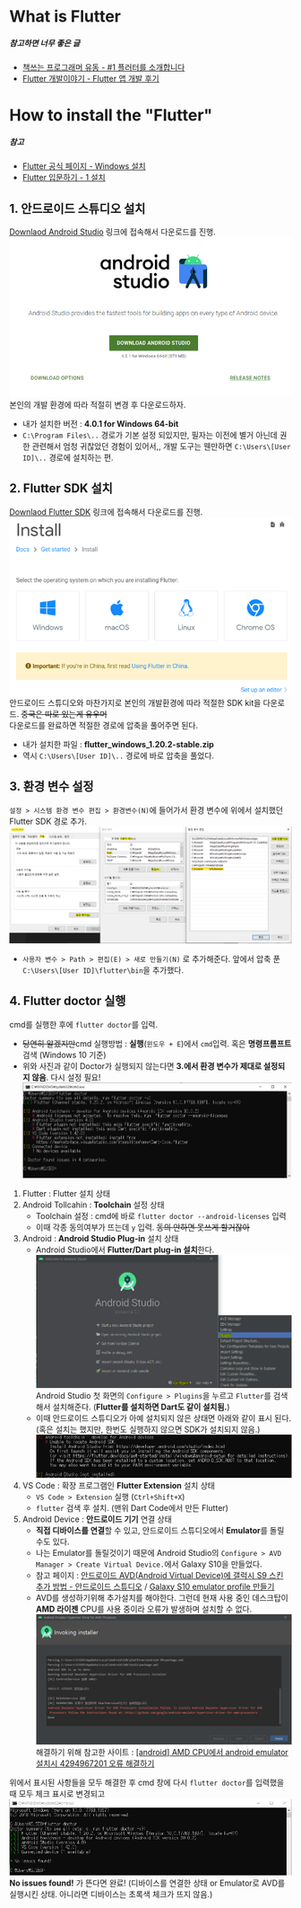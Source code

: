 # What is Flutter
##### 참고하면 너무 좋은 글
- [책쓰는 프로그래머 유동 - #1 플러터를 소개합니다](https://brunch.co.kr/@yudong/105)
- [Flutter 개발이야기 - Flutter 앱 개발 후기](https://brunch.co.kr/@tilltue/56)

# How to install the "Flutter"
##### 참고
- [Flutter 공식 페이지 - Windows 설치](https://flutter.dev/docs/get-started/install/windows)
- [Flutter 입문하기 - 1 설치](https://velog.io/@jisu98/Flutter-%EC%9E%85%EB%AC%B8%ED%95%98%EA%B8%B0-1-%EC%84%A4%EC%B9%98-p4k36p92u5)

## 1. 안드로이드 스튜디오 설치
[Downlaod Android Studio](https://developer.android.com/studio) 링크에 접속해서 다운로드를 진행.
![Downlaod Android Studio](./image_doc/download_android_studio_1.png)  
본인의 개발 환경에 따라 적절히 변경 후 다운로드하자.
- 내가 설치한 버전 : **4.0.1 for Windows 64-bit**
- `C:\Program Files\..` 경로가 기본 설정 되있지만, 필자는 이전에 별거 아닌데 권한 관련해서 엄청 귀찮았던 경험이 있어서,, 개발 도구는 웬만하면 `C:\Users\[User ID]\..` 경로에 설치하는 편.

## 2. Flutter SDK 설치
[Downlaod Flutter SDK](https://flutter.dev/docs/get-started/install) 링크에 접속해서 다운로드를 진행.  
![Downlaod Flutter SDK](./image_doc/download_flutter_sdk_1.png)  
안드로이드 스튜디오와 마찬가지로 본인의 개발환경에 따라 적절한 SDK kit을 다운로드. ~~중국은 따로 있는게 유우머~~  
다운로드를 완료하면 적절한 경로에 압축을 풀어주면 된다.
- 내가 설치한 파일 : **flutter_windows_1.20.2-stable.zip**
- 역시 `C:\Users\[User ID]\..` 경로에 바로 압축을 풀었다.

## 3. 환경 변수 설정
`설정 > 시스템 환경 변수 편집 > 환경변수(N)`에 들어가서 환경 변수에 위에서 설치했던 Flutter SDK 경로 추가.  
![Set Environment Path](./image_doc/download_env_path.png)  
- `사용자 변수 > Path > 편집(E) > 새로 만들기(N)` 로 추가해준다. 앞에서 압축 푼 `C:\Users\[User ID]\flutter\bin`을 추가했다.

## 4. Flutter doctor 실행
cmd를 실행한 후에 `flutter doctor`를 입력.  
- ~~당연히 알겠지만~~cmd 실행방법 : **실행**(`윈도우 + E`)에서 `cmd`입력. 혹은 **명령프롬프트** 검색 (Windows 10 기준)
- 위와 사진과 같이 Doctor가 실행되지 않는다면 **3.에서 환경 변수가 제대로 설정되지 않음**. 다시 설정 필요!
![Flutter doctor](./image_doc/download_flutter_doctor.png)  
1. Flutter : Flutter 설치 상태
2. Android Tollcahin : **Toolchain** 설정 상태
    - Toolchain 설정 : cmd에 바로 `flutter doctor --android-licenses` 입력
    - 이때 각종 동의여부가 뜨는데 `y` 입력. ~~동의 안하면 못쓰게 할거잖아~~
3. Android :  **Android Studio Plug-in** 설치 상태
    - Android Studio에서 **Flutter/Dart plug-in 설치**한다.  
    ![Flutter doctor plug in](./image_doc/download_flutter_doctor_android_plugin.png)  
    Android Studio 첫 화면의 `Configure > Plugins`을 누르고 `Flutter`를 검색해서 설치해준다. (**Flutter를 설치하면 Dart도 같이 설치됨.**)
    - 이때 안드로이드 스튜디오가 아예 설치되지 않은 상태면 아래와 같이 표시 된다. (혹은 설치는 했지만, 한번도 실행하지 않으면 SDK가 설치되지 않음.)  
    ![Flutter doctor not android studio](./image_doc/download_flutter_doctor_android_not.png)  
4. VS Code : 확장 프로그램인 **Flutter Extension** 설치 상태
    - `VS Code > Extension` 실행 (`Ctrl+Shift+X`)
    - `flutter` 검색 후 설치. (맨위 Dart Code에서 만든 Flutter)
5. Android Device : **안드로이드 기기** 연결 상태
    - **직접 디바이스를 연결**할 수 있고, 안드로이드 스튜디오에서 **Emulator**를 돌릴 수도 있다.
    - 나는 Emulator를 돌릴것이기 때문에 Android Studio의 `Configure > AVD Manager > Create Virtual Device.`에서 Galaxy S10을 만들었다.
    - 참고 페이지 : [안드로이드 AVD(Android Virtual Device)에 갤럭시 S9 스킨 추가 방법 - 안드로이드 스튜디오](https://blog.naver.com/chandong83/221890147009) / [Galaxy S10 emulator profile 만들기](https://medium.com/duckuism/galaxy-s10-emulator-profile-%EB%A7%8C%EB%93%A4%EA%B8%B0-adf6ecf3b8ba)
    - AVD를 생성하기위해 추가설치를 해야한다. 그런데 현재 사용 중인 데스크탑이 **AMD 라이젠** CPU를 사용 중이라 오류가 발생하며 설치할 수 없다.  
    ![AMD install error in AVD](./image_doc/download_flutter_doctor_android_AVD.png)  
    해결하기 위해 참고한 사이트 : [[android] AMD CPU에서 android emulator 설치시 4294967201 오류 해결하기](https://jhleed.tistory.com/184)

위에서 표시된 사항들을 모두 해결한 후 cmd 창에 다시 `flutter doctor`를 입력했을 때 모두 체크 표시로 변경되고  
![AMD install error in AVD](./image_doc/download_flutter_doctor_finish.png)  
**No issues found!** 가 뜬다면 완료! (디바이스를 연결한 상태 or Emulator로 AVD를 실행시킨 상태. 아니라면 디바이스는 초록색 체크가 뜨지 않음.)
